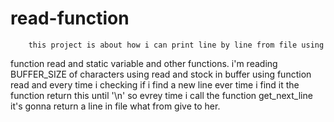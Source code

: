 # read-function
        this project is about how i can print line by line from file using 
function read and static variable and other functions.
        i'm reading BUFFER_SIZE of characters using read and stock in buffer using function read 
and every time i checking if i find a new line ever time i find it the function 
return this until '\n' so evrey time i call the function get_next_line it's gonna 
return a line in file what from give to her.

